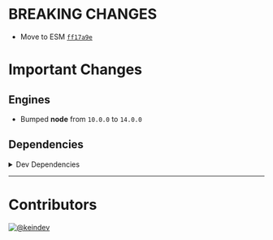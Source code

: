 # BREAKING CHANGES

- Move to ESM [`ff17a9e`](https://github.com/keindev/string-lookup-manager/commit/ff17a9e50078a0a636d2376dfa5a4ffbf9c90a6a)

# Important Changes

## Engines

- Bumped **node** from `10.0.0` to `14.0.0`

## Dependencies

<details>
<summary>Dev Dependencies</summary>

- Bumped **[@tagproject/ts-package-shared-config](https://www.npmjs.com/package/@tagproject/ts-package-shared-config/v/2.0.2)** from `1.5.8` to `2.0.2`
- Bumped **[changelog-guru](https://www.npmjs.com/package/changelog-guru/v/2.3.1)** from `2.3.0` to `2.3.1`

</details>

---

# Contributors

[![@keindev](https://avatars.githubusercontent.com/u/4527292?v=4&s=40)](https://github.com/keindev)
